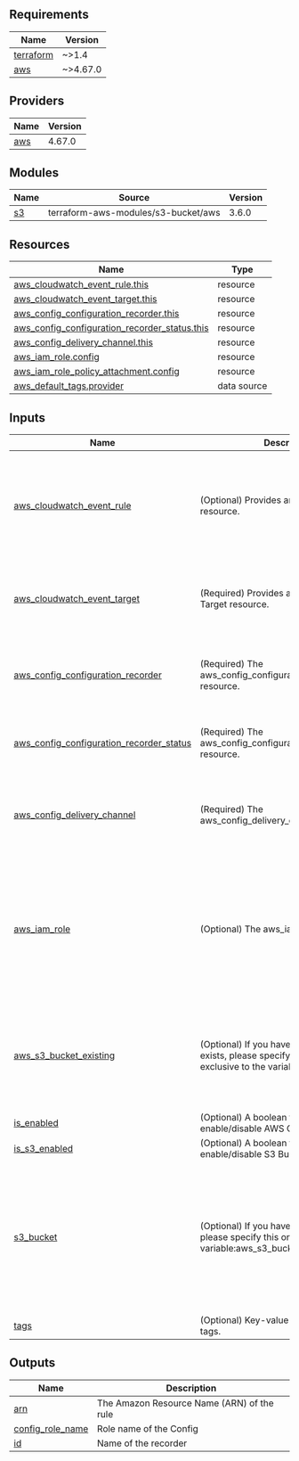 <!-- BEGIN_TF_DOCS -->
## Requirements

| Name | Version |
|------|---------|
| <a name="requirement_terraform"></a> [terraform](#requirement\_terraform) | ~>1.4 |
| <a name="requirement_aws"></a> [aws](#requirement\_aws) | ~>4.67.0 |

## Providers

| Name | Version |
|------|---------|
| <a name="provider_aws"></a> [aws](#provider\_aws) | 4.67.0 |

## Modules

| Name | Source | Version |
|------|--------|---------|
| <a name="module_s3"></a> [s3](#module\_s3) | terraform-aws-modules/s3-bucket/aws | 3.6.0 |

## Resources

| Name | Type |
|------|------|
| [aws_cloudwatch_event_rule.this](https://registry.terraform.io/providers/hashicorp/aws/latest/docs/resources/cloudwatch_event_rule) | resource |
| [aws_cloudwatch_event_target.this](https://registry.terraform.io/providers/hashicorp/aws/latest/docs/resources/cloudwatch_event_target) | resource |
| [aws_config_configuration_recorder.this](https://registry.terraform.io/providers/hashicorp/aws/latest/docs/resources/config_configuration_recorder) | resource |
| [aws_config_configuration_recorder_status.this](https://registry.terraform.io/providers/hashicorp/aws/latest/docs/resources/config_configuration_recorder_status) | resource |
| [aws_config_delivery_channel.this](https://registry.terraform.io/providers/hashicorp/aws/latest/docs/resources/config_delivery_channel) | resource |
| [aws_iam_role.config](https://registry.terraform.io/providers/hashicorp/aws/latest/docs/resources/iam_role) | resource |
| [aws_iam_role_policy_attachment.config](https://registry.terraform.io/providers/hashicorp/aws/latest/docs/resources/iam_role_policy_attachment) | resource |
| [aws_default_tags.provider](https://registry.terraform.io/providers/hashicorp/aws/latest/docs/data-sources/default_tags) | data source |

## Inputs

| Name | Description | Type | Default | Required |
|------|-------------|------|---------|:--------:|
| <a name="input_aws_cloudwatch_event_rule"></a> [aws\_cloudwatch\_event\_rule](#input\_aws\_cloudwatch\_event\_rule) | (Optional) Provides an EventBridge Rule resource. | <pre>object(<br>    {<br>      # (Required) The name of the rule. If omitted, Terraform will assign a random, unique name. Conflicts with name_prefix.<br>      name = string<br>      # (Optional) The description of the rule.<br>      description = string<br>    }<br>  )</pre> | <pre>{<br>  "description": "This cloudwatch event used for Config.",<br>  "name": "security-config-cloudwatch-event-rule"<br>}</pre> | no |
| <a name="input_aws_cloudwatch_event_target"></a> [aws\_cloudwatch\_event\_target](#input\_aws\_cloudwatch\_event\_target) | (Required) Provides an EventBridge Target resource. | <pre>object(<br>    {<br>      # (Required) The Amazon Resource Name (ARN) associated of the target.<br>      arn = string<br>    }<br>  )</pre> | n/a | yes |
| <a name="input_aws_config_configuration_recorder"></a> [aws\_config\_configuration\_recorder](#input\_aws\_config\_configuration\_recorder) | (Required) The aws\_config\_configuration\_recorder resource. | <pre>object(<br>    {<br>      name            = string<br>      recording_group = list(any)<br>    }<br>  )</pre> | n/a | yes |
| <a name="input_aws_config_configuration_recorder_status"></a> [aws\_config\_configuration\_recorder\_status](#input\_aws\_config\_configuration\_recorder\_status) | (Required) The aws\_config\_configuration\_recorder\_status resource. | <pre>object(<br>    {<br>      is_enabled = bool<br>    }<br>  )</pre> | n/a | yes |
| <a name="input_aws_config_delivery_channel"></a> [aws\_config\_delivery\_channel](#input\_aws\_config\_delivery\_channel) | (Required) The aws\_config\_delivery\_channel resource. | <pre>object(<br>    {<br>      name                         = string<br>      sns_topic_arn                = string<br>      snapshot_delivery_properties = list(any)<br>    }<br>  )</pre> | n/a | yes |
| <a name="input_aws_iam_role"></a> [aws\_iam\_role](#input\_aws\_iam\_role) | (Optional) The aws\_iam\_role resource. | <pre>object(<br>    {<br>      # (Optional) Description of the role.<br>      description = string<br>      # (Optional, Forces new resource) Friendly name of the role. If omitted, Terraform will assign a random, unique name. See IAM Identifiers for more information.<br>      name = string<br>      # (Optional) Path to the role. See IAM Identifiers for more information.<br>      path = string<br>    }<br>  )</pre> | <pre>{<br>  "description": "Role for AWS Config.",<br>  "name": "security-config-role",<br>  "path": "/"<br>}</pre> | no |
| <a name="input_aws_s3_bucket_existing"></a> [aws\_s3\_bucket\_existing](#input\_aws\_s3\_bucket\_existing) | (Optional) If you have an S3 that already exists, please specify this one. It is exclusive to the variable:aws\_s3\_bucket. | <pre>object(<br>    {<br>      # The name of the bucket. If omitted, Terraform will assign a random, unique name. Must be less than or equal to 63 characters in length.<br>      bucket_id = string<br>      # The S3 bucket arn<br>      bucket_arn = string<br>    }<br>  )</pre> | `null` | no |
| <a name="input_is_enabled"></a> [is\_enabled](#input\_is\_enabled) | (Optional) A boolean flag to enable/disable AWS Config. Defaults true. | `bool` | `true` | no |
| <a name="input_is_s3_enabled"></a> [is\_s3\_enabled](#input\_is\_s3\_enabled) | (Optional) A boolean flag to enable/disable S3 Bucket. Defaults false. | `bool` | `false` | no |
| <a name="input_s3_bucket"></a> [s3\_bucket](#input\_s3\_bucket) | (Optional) If you have a new S3 to create, please specify this one. Yes to the variable:aws\_s3\_bucket\_exsiting. | <pre>object(<br>    {<br>      # (Optional, Forces new resource) The name of the bucket. If omitted, Terraform will assign a random, unique name. Must be lowercase and less than or equal to 63 characters in length. A full list of bucket naming rules may be found here.<br>      bucket                               = string<br>      lifecycle_rule                       = any<br>      logging                              = any<br>      server_side_encryption_configuration = any<br>      versioning                           = any<br>    }<br>  )</pre> | <pre>{<br>  "bucket": "s3-log",<br>  "lifecycle_rule": {},<br>  "logging": {},<br>  "server_side_encryption_configuration": {},<br>  "versioning": {}<br>}</pre> | no |
| <a name="input_tags"></a> [tags](#input\_tags) | (Optional) Key-value map of resource tags. | `map(any)` | `null` | no |

## Outputs

| Name | Description |
|------|-------------|
| <a name="output_arn"></a> [arn](#output\_arn) | The Amazon Resource Name (ARN) of the rule |
| <a name="output_config_role_name"></a> [config\_role\_name](#output\_config\_role\_name) | Role name of the Config |
| <a name="output_id"></a> [id](#output\_id) | Name of the recorder |
<!-- END_TF_DOCS -->
